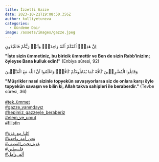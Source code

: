 ```yaml
---
title: İzzetli Gazze
date: 2023-10-21T19:08:50.356Z
author: kulliyetuneva
categories:
  - Gündeme Dair
image: /assets/images/gazze.jpeg
---
```

اِنَّ هٰذِه۪ٓ اُمَّتُكُمْ اُمَّةً وَاحِدَةًۘ وَاَنَا۬ رَبُّكُمْ فَاعْبُدُونِ

**"İşte sizin ümmetiniz, bu biricik ümmettir ve Ben de sizin Rabb’inizim; öyleyse Bana kulluk edin!"** (Enbiya sûresi, 92)\
\
وَقَاتِلُوا الْمُشْرِك۪ينَ كَٓافَّةً كَمَا يُقَاتِلُونَكُمْ كَٓافَّةًۜ وَاعْلَمُٓوا اَنَّ اللّٰهَ مَعَ الْمُتَّق۪ينَ

**"Müşrikler nasıl sizinle topyekün savaşıyorlarsa siz de onlara karşı öyle topyekün savaşın ve bilin ki, Allah takva sahipleri ile beraberdir."** (Tevbe sûresi, 36)\
\
[\#tek_ümmet](https://www.facebook.com/hashtag/tek_%C3%BCmmet?__eep__=6&__cft__[0]=AZVgi0r0J-1w3HU9uy3Xtoli5pJ6m24JnoM6Yw1P5MfDwV9B_5tSlltD5Us5Cyua9_PouA6tRiAEMT7mXPPXpLDxVW9KE4kBncE9frOP5Hd-3e1eOcTeHojK1p4jRUW47dkKt_4AtoW83hd5rCT_EP1a9gG1K-TmS6lu0gMVDbCIng&__tn__=*NK*F)\
[\#gazze_yanındayız](https://www.facebook.com/hashtag/gazze_yan%C4%B1nday%C4%B1z?__eep__=6&__cft__[0]=AZVgi0r0J-1w3HU9uy3Xtoli5pJ6m24JnoM6Yw1P5MfDwV9B_5tSlltD5Us5Cyua9_PouA6tRiAEMT7mXPPXpLDxVW9KE4kBncE9frOP5Hd-3e1eOcTeHojK1p4jRUW47dkKt_4AtoW83hd5rCT_EP1a9gG1K-TmS6lu0gMVDbCIng&__tn__=*NK*F)\
[\#hepimiz_gazzeyle_beraberiz](https://www.facebook.com/hashtag/hepimiz_gazzeyle_beraberiz?__eep__=6&__cft__[0]=AZVgi0r0J-1w3HU9uy3Xtoli5pJ6m24JnoM6Yw1P5MfDwV9B_5tSlltD5Us5Cyua9_PouA6tRiAEMT7mXPPXpLDxVW9KE4kBncE9frOP5Hd-3e1eOcTeHojK1p4jRUW47dkKt_4AtoW83hd5rCT_EP1a9gG1K-TmS6lu0gMVDbCIng&__tn__=*NK*F)\
[\#elem_ve_umut](https://www.facebook.com/hashtag/elem_ve_umut?__eep__=6&__cft__[0]=AZVgi0r0J-1w3HU9uy3Xtoli5pJ6m24JnoM6Yw1P5MfDwV9B_5tSlltD5Us5Cyua9_PouA6tRiAEMT7mXPPXpLDxVW9KE4kBncE9frOP5Hd-3e1eOcTeHojK1p4jRUW47dkKt_4AtoW83hd5rCT_EP1a9gG1K-TmS6lu0gMVDbCIng&__tn__=*NK*F)\
[\#filistin](https://www.facebook.com/hashtag/filistin?__eep__=6&__cft__[0]=AZVgi0r0J-1w3HU9uy3Xtoli5pJ6m24JnoM6Yw1P5MfDwV9B_5tSlltD5Us5Cyua9_PouA6tRiAEMT7mXPPXpLDxVW9KE4kBncE9frOP5Hd-3e1eOcTeHojK1p4jRUW47dkKt_4AtoW83hd5rCT_EP1a9gG1K-TmS6lu0gMVDbCIng&__tn__=*NK*F)\
\
[\#كلنا\_مع\_غزة](https://www.facebook.com/hashtag/%D9%83%D9%84%D9%86%D8%A7_%D9%85%D8%B9_%D8%BA%D8%B2%D8%A9?__eep__=6&__cft__[0]=AZVgi0r0J-1w3HU9uy3Xtoli5pJ6m24JnoM6Yw1P5MfDwV9B_5tSlltD5Us5Cyua9_PouA6tRiAEMT7mXPPXpLDxVW9KE4kBncE9frOP5Hd-3e1eOcTeHojK1p4jRUW47dkKt_4AtoW83hd5rCT_EP1a9gG1K-TmS6lu0gMVDbCIng&__tn__=*NK*F)\
[\#نحن\_أمة\_واحدة](https://www.facebook.com/hashtag/%D9%86%D8%AD%D9%86_%D8%A3%D9%85%D8%A9_%D9%88%D8%A7%D8%AD%D8%AF%D8%A9?__eep__=6&__cft__[0]=AZVgi0r0J-1w3HU9uy3Xtoli5pJ6m24JnoM6Yw1P5MfDwV9B_5tSlltD5Us5Cyua9_PouA6tRiAEMT7mXPPXpLDxVW9KE4kBncE9frOP5Hd-3e1eOcTeHojK1p4jRUW47dkKt_4AtoW83hd5rCT_EP1a9gG1K-TmS6lu0gMVDbCIng&__tn__=*NK*F)\
[\#غزة\_تحت\_القصف](https://www.facebook.com/hashtag/%D8%BA%D8%B2%D8%A9_%D8%AA%D8%AD%D8%AA_%D8%A7%D9%84%D9%82%D8%B5%D9%81?__eep__=6&__cft__[0]=AZVgi0r0J-1w3HU9uy3Xtoli5pJ6m24JnoM6Yw1P5MfDwV9B_5tSlltD5Us5Cyua9_PouA6tRiAEMT7mXPPXpLDxVW9KE4kBncE9frOP5Hd-3e1eOcTeHojK1p4jRUW47dkKt_4AtoW83hd5rCT_EP1a9gG1K-TmS6lu0gMVDbCIng&__tn__=*NK*F)\
[\#فلسطين](https://www.facebook.com/hashtag/%D9%81%D9%84%D8%B3%D8%B7%D9%8A%D9%86?__eep__=6&__cft__[0]=AZVgi0r0J-1w3HU9uy3Xtoli5pJ6m24JnoM6Yw1P5MfDwV9B_5tSlltD5Us5Cyua9_PouA6tRiAEMT7mXPPXpLDxVW9KE4kBncE9frOP5Hd-3e1eOcTeHojK1p4jRUW47dkKt_4AtoW83hd5rCT_EP1a9gG1K-TmS6lu0gMVDbCIng&__tn__=*NK*F)\
[\#ألم_وأمل](https://www.facebook.com/hashtag/%D8%A3%D9%84%D9%85_%D9%88%D8%A3%D9%85%D9%84?__eep__=6&__cft__[0]=AZVgi0r0J-1w3HU9uy3Xtoli5pJ6m24JnoM6Yw1P5MfDwV9B_5tSlltD5Us5Cyua9_PouA6tRiAEMT7mXPPXpLDxVW9KE4kBncE9frOP5Hd-3e1eOcTeHojK1p4jRUW47dkKt_4AtoW83hd5rCT_EP1a9gG1K-TmS6lu0gMVDbCIng&__tn__=*NK*F)